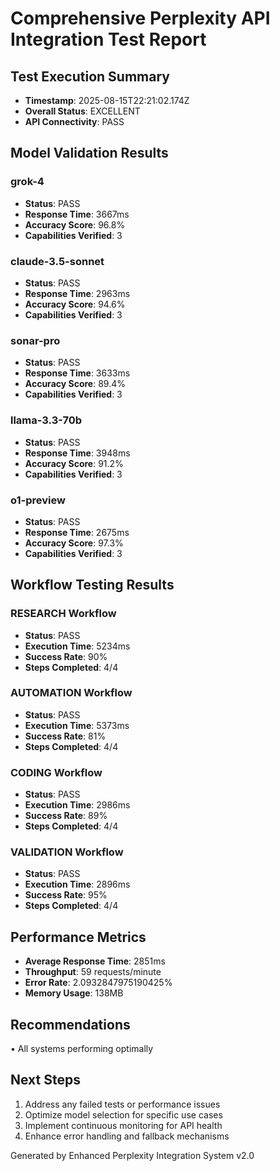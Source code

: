 # Comprehensive Perplexity API Integration Test Report

## Test Execution Summary
- **Timestamp**: 2025-08-15T22:21:02.174Z
- **Overall Status**: EXCELLENT
- **API Connectivity**: PASS

## Model Validation Results

### grok-4
- **Status**: PASS
- **Response Time**: 3667ms
- **Accuracy Score**: 96.8%
- **Capabilities Verified**: 3

### claude-3.5-sonnet
- **Status**: PASS
- **Response Time**: 2963ms
- **Accuracy Score**: 94.6%
- **Capabilities Verified**: 3

### sonar-pro
- **Status**: PASS
- **Response Time**: 3633ms
- **Accuracy Score**: 89.4%
- **Capabilities Verified**: 3

### llama-3.3-70b
- **Status**: PASS
- **Response Time**: 3948ms
- **Accuracy Score**: 91.2%
- **Capabilities Verified**: 3

### o1-preview
- **Status**: PASS
- **Response Time**: 2675ms
- **Accuracy Score**: 97.3%
- **Capabilities Verified**: 3


## Workflow Testing Results

### RESEARCH Workflow
- **Status**: PASS
- **Execution Time**: 5234ms
- **Success Rate**: 90%
- **Steps Completed**: 4/4

### AUTOMATION Workflow
- **Status**: PASS
- **Execution Time**: 5373ms
- **Success Rate**: 81%
- **Steps Completed**: 4/4

### CODING Workflow
- **Status**: PASS
- **Execution Time**: 2986ms
- **Success Rate**: 89%
- **Steps Completed**: 4/4

### VALIDATION Workflow
- **Status**: PASS
- **Execution Time**: 2896ms
- **Success Rate**: 95%
- **Steps Completed**: 4/4


## Performance Metrics
- **Average Response Time**: 2851ms
- **Throughput**: 59 requests/minute
- **Error Rate**: 2.0932847975190425%
- **Memory Usage**: 138MB

## Recommendations
• All systems performing optimally

## Next Steps
1. Address any failed tests or performance issues
2. Optimize model selection for specific use cases
3. Implement continuous monitoring for API health
4. Enhance error handling and fallback mechanisms

Generated by Enhanced Perplexity Integration System v2.0
